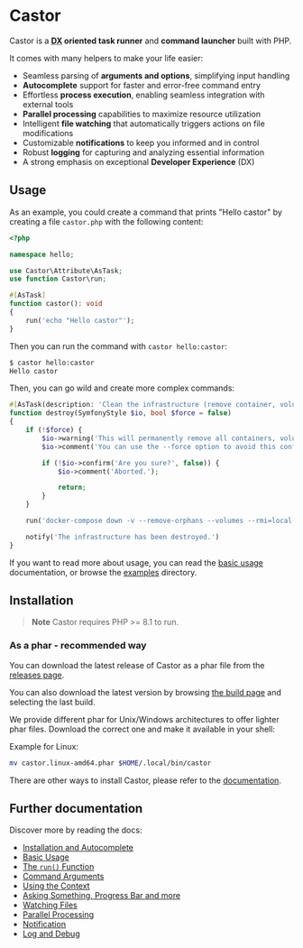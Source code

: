 # Castor

Castor is a **<abbr title="Developer eXperience">DX</abbr> oriented task
runner** and **command launcher** built with PHP.

It comes with many helpers to make your life easier:

* Seamless parsing of **arguments and options**, simplifying input handling
* **Autocomplete** support for faster and error-free command entry
* Effortless **process execution**, enabling seamless integration with external
  tools
* **Parallel processing** capabilities to maximize resource utilization
* Intelligent **file watching** that automatically triggers actions on file
  modifications
* Customizable **notifications** to keep you informed and in control
* Robust **logging** for capturing and analyzing essential information
* A strong emphasis on exceptional **Developer Experience** (DX)

## Usage

As an example, you could create a command that prints "Hello castor" by creating
a file `castor.php` with the following content:

```php
<?php

namespace hello;

use Castor\Attribute\AsTask;
use function Castor\run;

#[AsTask]
function castor(): void
{
    run('echo "Hello castor"');
}
```

Then you can run the command with `castor hello:castor`:

```bash
$ castor hello:castor
Hello castor
```

Then, you can go wild and create more complex commands:

```php
#[AsTask(description: 'Clean the infrastructure (remove container, volume, networks)')]
function destroy(SymfonyStyle $io, bool $force = false)
{
    if (!$force) {
        $io->warning('This will permanently remove all containers, volumes, networks... created for this project.');
        $io->comment('You can use the --force option to avoid this confirmation.');

        if (!$io->confirm('Are you sure?', false)) {
            $io->comment('Aborted.');

            return;
        }
    }

    run('docker-compose down -v --remove-orphans --volumes --rmi=local');

    notify('The infrastructure has been destroyed.')
}
```

If you want to read more about usage, you can read the [basic
usage](doc/01-basic-usage.md) documentation, or browse the [examples](examples)
directory.

## Installation

> **Note**
> Castor requires PHP >= 8.1 to run.

### As a phar - recommended way

You can download the latest release of Castor as a phar file from the [releases
page](https://github.com/jolicode/castor/releases).

You can also download the latest version by browsing [the build
page](https://github.com/jolicode/castor/actions/workflows/build-phar.yml) and
selecting the last build.

We provide different phar for Unix/Windows architectures to offer lighter phar
files. Download the correct one and make it available in your shell:

Example for Linux:
```bash
mv castor.linux-amd64.phar $HOME/.local/bin/castor
```

There are other ways to install Castor, please refer to the
[documentation](doc/01-installation.md).

## Further documentation

Discover more by reading the docs:

* [Installation and Autocomplete](doc/01-installation.md)
* [Basic Usage](doc/02-basic-usage.md)
* [The `run()` Function](doc/03-run.md)
* [Command Arguments](doc/04-arguments.md)
* [Using the Context](doc/05-context.md)
* [Asking Something, Progress Bar and more](doc/06-helper.md)
* [Watching Files](doc/07-watch.md)
* [Parallel Processing](doc/08-parallel.md)
* [Notification](doc/09-notify.md)
* [Log and Debug](doc/10-log.md)

